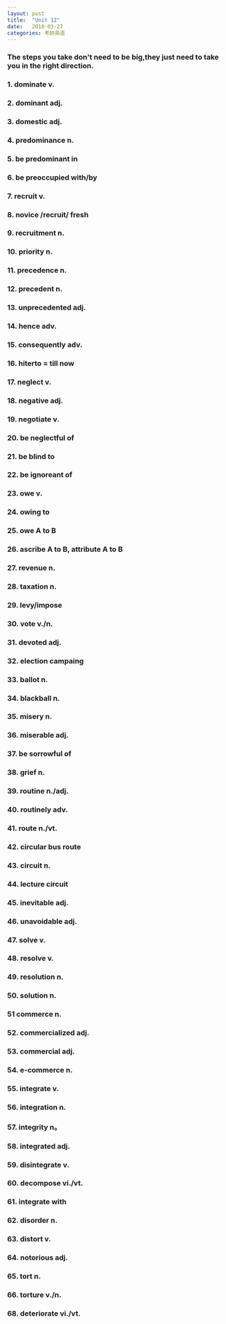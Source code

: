 ```yaml
---
layout: post
title:  "Unit 12"
date:   2018-03-27
categories: 考研英语
---
```

### The steps you take don't need to be big,they just need to take you in the right direction.
### 1. dominate v.
### 2. dominant adj.
### 3. domestic adj.
### 4. predominance n.
### 5. be predominant in
### 6. be preoccupied with/by
### 7. recruit v.
### 8. novice /recruit/ fresh
### 9. recruitment n.
### 10. priority n.
### 11. precedence  n.
### 12. precedent n.
### 13. unprecedented adj.
### 14. hence adv.
### 15. consequently adv.
### 16. hiterto = till now
### 17. neglect v.
### 18. negative adj.
### 19. negotiate v.
### 20. be neglectful of
### 21. be blind to 
### 22. be ignoreant of 
### 23. owe v.
### 24. owing to
### 25. owe A to B
### 26. ascribe A to B, attribute A to B
### 27. revenue n.
### 28. taxation n.
### 29. levy/impose
### 30. vote v./n.
### 31. devoted adj.
### 32. election campaing
### 33. ballot n.
### 34. blackball n.
### 35. misery n.
### 36. miserable adj.
### 37. be sorrowful of
### 38. grief n.
### 39. routine n./adj.
### 40. routinely adv.
### 41. route  n./vt.
### 42. circular bus route
### 43. circuit n.
### 44. lecture circuit
### 45. inevitable adj.
### 46. unavoidable adj.
### 47. solve v.
### 48. resolve v.
### 49. resolution n.
### 50. solution n.
### 51 commerce n.
### 52. commercialized adj.
### 53. commercial adj.
### 54. e-commerce n.
### 55. integrate v.
### 56. integration n.
### 57. integrity n。
### 58. integrated adj.
### 59. disintegrate v.
### 60. decompose vi./vt.
### 61. integrate with
### 62. disorder n.
### 63. distort v.
### 64. notorious adj.
### 65. tort n.
### 66. torture v./n.
### 68. deteriorate vi./vt.
